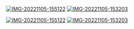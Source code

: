 <a href='https://postimg.cc/ygb1rrKw' target='_blank'><img src='https://i.postimg.cc/ygb1rrKw/IMG-20221105-155122.jpg' border='0' alt='IMG-20221105-155122'/></a> <a href='https://postimg.cc/hzb8LTqz' target='_blank'><img src='https://i.postimg.cc/hzb8LTqz/IMG-20221105-153203.jpg' border='0' alt='IMG-20221105-153203'/></a>

<a href='https://postimg.cc/ygb1rrKw' target='_blank'><img src='https://i.postimg.cc/ygb1rrKw/IMG-20221105-155122.jpg' border='0' alt='IMG-20221105-155122'/></a> <a href='https://postimg.cc/hzb8LTqz' target='_blank'><img src='https://i.postimg.cc/hzb8LTqz/IMG-20221105-153203.jpg' border='0' alt='IMG-20221105-153203'/></a>
